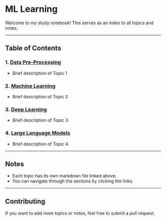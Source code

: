 # ML Learning

Welcome to my study notebook! This serves as an index to all topics and notes.

---

## Table of Contents

### 1. [Data Pre-Processing](1_DataPreProcessing.md)

- Brief description of Topic 1

### 2. [Machine Learning](ML.md)

- Brief description of Topic 2

### 3. [Deep Learning](DeepLearning.md)

- Brief description of Topic 3

### 4. [Large Language Models](LLM.md)

- Brief description of Topic 4

---

## Notes

- Each topic has its own markdown file linked above.
- You can navigate through the sections by clicking the links.

---

## Contributing

If you want to add more topics or notes, feel free to submit a pull request.
